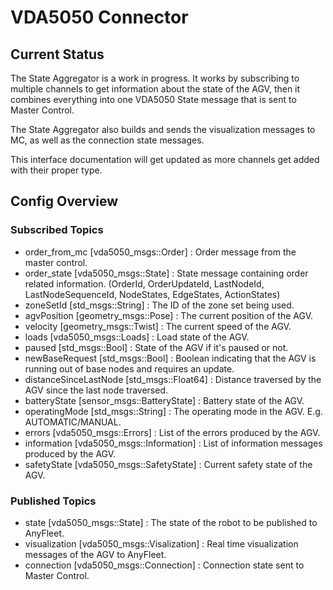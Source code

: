 # VDA5050 Connector

## Current Status

The State Aggregator is a work in progress. It works by subscribing to multiple channels to get information about the state of the AGV, then it combines everything into one VDA5050 State message that is sent to Master Control.

The State Aggregator also builds and sends the visualization messages to MC, as well as the connection state messages.

This interface documentation will get updated as more channels get added with their proper type.

## Config Overview

### Subscribed Topics

* order_from_mc [vda5050_msgs::Order] : Order message from the master control.
* order_state [vda5050_msgs::State] : State message containing order related information. (OrderId, OrderUpdateId, LastNodeId, LastNodeSequenceId, NodeStates, EdgeStates, ActionStates)
* zoneSetId [std_msgs::String] : The ID of the zone set being used.
* agvPosition [geometry_msgs::Pose] : The current position of the AGV.
* velocity [geometry_msgs::Twist] : The current speed of the AGV.
* loads [vda5050_msgs::Loads] : Load state of the AGV.
* paused [std_msgs::Bool] : State of the AGV if it's paused or not.
* newBaseRequest [std_msgs::Bool] : Boolean indicating that the AGV is running out of base nodes and requires an update.
* distanceSinceLastNode [std_msgs::Float64] : Distance traversed by the AGV since the last node traversed.
* batteryState [sensor_msgs::BatteryState] : Battery state of the AGV.
* operatingMode [std_msgs::String] : The operating mode in the AGV. E.g. AUTOMATIC/MANUAL.
* errors [vda5050_msgs::Errors] : List of the errors produced by the AGV.
* information [vda5050_msgs::Information] : List of information messages produced by the AGV.
* safetyState [vda5050_msgs::SafetyState] : Current safety state of the AGV.

### Published Topics

* state [vda5050_msgs::State] : The state of the robot to be published to AnyFleet.
* visualization [vda5050_msgs::Visalization] : Real time visualization messages of the AGV to AnyFleet.
* connection [vda5050_msgs::Connection] : Connection state sent to Master Control.
